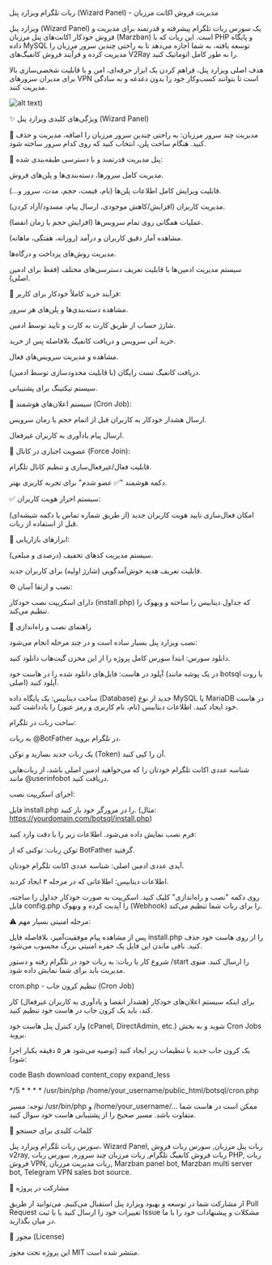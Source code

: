ربات تلگرام ویزارد پنل (Wizard Panel) - مدیریت فروش اکانت مرزبان

ویزارد پنل (Wizard Panel) یک سورس ربات تلگرام پیشرفته و قدرتمند برای مدیریت و فروش خودکار اکانت‌های پنل مرزبان (Marzban) است. این ربات که با PHP و پایگاه داده MySQL توسعه یافته، به شما اجازه می‌دهد تا به راحتی چندین سرور مرزبان را مدیریت کرده و فرآیند فروش کانفیگ‌های V2Ray را به طور کامل اتوماتیک کنید.

هدف اصلی ویزارد پنل، فراهم کردن یک ابزار حرفه‌ای، امن و با قابلیت شخصی‌سازی بالا برای مدیران سرورهای VPN است تا بتوانند کسب‌وکار خود را بدون دغدغه و به سادگی مدیریت کنند.

![alt text](https://github.com/webwizards-team/wizardpanel/blob/f69a3c6d29c030b9bbb963b206b703577e32f15e/logo.jpg))

✨ ویژگی‌های کلیدی ویزارد پنل (Wizard Panel)

🚀 مدیریت چند سرور مرزبان: به راحتی چندین سرور مرزبان را اضافه، مدیریت و حذف کنید. هنگام ساخت پلن، انتخاب کنید که روی کدام سرور ساخته شود.

🔐 پنل مدیریت قدرتمند و با دسترسی طبقه‌بندی شده:

مدیریت کامل سرورها، دسته‌بندی‌ها و پلن‌های فروش.

قابلیت ویرایش کامل اطلاعات پلن‌ها (نام، قیمت، حجم، مدت، سرور و...).

مدیریت کاربران (افزایش/کاهش موجودی، ارسال پیام، مسدود/آزاد کردن).

عملیات همگانی روی تمام سرویس‌ها (افزایش حجم یا زمان انقضا).

مشاهده آمار دقیق کاربران و درآمد (روزانه، هفتگی، ماهانه).

مدیریت روش‌های پرداخت و درگاه‌ها.

سیستم مدیریت ادمین‌ها با قابلیت تعریف دسترسی‌های مختلف (فقط برای ادمین اصلی).

🛒 فرآیند خرید کاملاً خودکار برای کاربر:

مشاهده دسته‌بندی‌ها و پلن‌های هر سرور.

شارژ حساب از طریق کارت به کارت و تایید توسط ادمین.

خرید آنی سرویس و دریافت کانفیگ بلافاصله پس از خرید.

مشاهده و مدیریت سرویس‌های فعال.

دریافت کانفیگ تست رایگان (با قابلیت محدودسازی توسط ادمین).

سیستم تیکتینگ برای پشتیبانی.

🔔 سیستم اعلان‌های هوشمند (Cron Job):

ارسال هشدار خودکار به کاربران قبل از اتمام حجم یا زمان سرویس.

ارسال پیام یادآوری به کاربران غیرفعال.

🔗 عضویت اجباری در کانال (Force Join):

قابلیت فعال/غیرفعال‌سازی و تنظیم کانال تلگرام.

دکمه هوشمند "✅ عضو شدم" برای تجربه کاربری بهتر.

✅ سیستم احراز هویت کاربران:

امکان فعال‌سازی تایید هویت کاربران جدید (از طریق شماره تماس یا دکمه شیشه‌ای) قبل از استفاده از ربات.

🎁 ابزارهای بازاریابی:

سیستم مدیریت کدهای تخفیف (درصدی و مبلغی).

قابلیت تعریف هدیه خوش‌آمدگویی (شارژ اولیه) برای کاربران جدید.

⚙️ نصب و ارتقا آسان:

دارای اسکریپت نصب خودکار (install.php) که جداول دیتابیس را ساخته و وبهوک را تنظیم می‌کند.

🔧 راهنمای نصب و راه‌اندازی

نصب ویزارد پنل بسیار ساده است و در چند مرحله انجام می‌شود:

دانلود سورس: ابتدا سورس کامل پروژه را از این مخزن گیت‌هاب دانلود کنید.

آپلود در هاست: فایل‌های دانلود شده را در هاست خود (در یک پوشه مانند botsql یا روت اصلی) آپلود کنید.

ساخت دیتابیس: یک پایگاه داده (Database) جدید از نوع MySQL یا MariaDB در هاست خود ایجاد کنید. اطلاعات دیتابیس (نام، نام کاربری و رمز عبور) را یادداشت کنید.

ساخت ربات در تلگرام:

به ربات @BotFather در تلگرام بروید.

یک ربات جدید بسازید و توکن (Token) آن را کپی کنید.

شناسه عددی اکانت تلگرام خودتان را که می‌خواهید ادمین اصلی باشد، از ربات‌هایی مانند @userinfobot دریافت کنید.

اجرای اسکریپت نصب:

فایل install.php را در مرورگر خود باز کنید. (مثال: https://yourdomain.com/botsql/install.php)

فرم نصب نمایش داده می‌شود. اطلاعات زیر را با دقت وارد کنید:

توکن ربات: توکنی که از BotFather گرفتید.

آیدی عددی ادمین اصلی: شناسه عددی اکانت تلگرام خودتان.

اطلاعات دیتابیس: اطلاعاتی که در مرحله ۳ ایجاد کردید.

روی دکمه "نصب و راه‌اندازی" کلیک کنید. اسکریپت به صورت خودکار جداول را ساخته، فایل config.php را آپدیت کرده و وبهوک (Webhook) را برای ربات شما تنظیم می‌کند.

⚠️ مرحله امنیتی بسیار مهم:

پس از مشاهده پیام موفقیت‌آمیز، بلافاصله فایل install.php را از روی هاست خود حذف کنید. باقی ماندن این فایل یک حفره امنیتی بزرگ محسوب می‌شود.

شروع کار با ربات: به ربات خود در تلگرام رفته و دستور /start را ارسال کنید. منوی مدیریت باید برای شما نمایش داده شود.

cron.php - تنظیم کرون جاب (Cron Job)

برای اینکه سیستم اعلان‌های خودکار (هشدار انقضا و یادآوری به کاربران غیرفعال) کار کند، باید یک کرون جاب در هاست خود تنظیم کنید.

وارد کنترل پنل هاست خود (cPanel, DirectAdmin, etc.) شوید و به بخش Cron Jobs بروید.

یک کرون جاب جدید با تنظیمات زیر ایجاد کنید (توصیه می‌شود هر ۵ دقیقه یکبار اجرا شود):

code
Bash
download
content_copy
expand_less

*/5 * * * * /usr/bin/php /home/your_username/public_html/botsql/cron.php

توجه: مسیر /usr/bin/php و /home/your_username/... ممکن است در هاست شما متفاوت باشد. مسیر صحیح را از پشتیبانی هاست خود سوال کنید.

🔑 کلمات کلیدی برای جستجو

سورس ربات تلگرام ویزارد پنل، Wizard Panel, ربات پنل مرزبان, سورس ربات فروش v2ray, ربات فروش کانفیگ تلگرام, ربات مرزبان چند سروره, سورس ربات PHP, ربات فروش VPN, ربات مدیریت مرزبان, Marzban panel bot, Marzban multi server bot, Telegram VPN sales bot source.

🤝 مشارکت در پروژه

از مشارکت شما در توسعه و بهبود ویزارد پنل استقبال می‌کنیم. می‌توانید از طریق Pull Request تغییرات خود را ارسال کنید یا با ثبت Issue مشکلات و پیشنهادات خود را با ما در میان بگذارید.

📜 مجوز (License)

این پروژه تحت مجوز MIT منتشر شده است.
